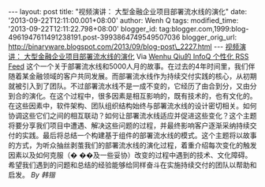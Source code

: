 --- layout: post title: "视频演讲： 大型金融企业项目部署流水线的演化"
date: '2013-09-22T12:11:00.001+08:00' author: Wenh Q tags:
modified\_time: '2013-09-22T12:11:22.798+08:00' blogger\_id:
tag:blogger.com,1999:blog-4961947611491238191.post-3993864749549507036
blogger\_orig\_url:
http://binaryware.blogspot.com/2013/09/blog-post\_2227.html ---
[视频演讲：
大型金融企业项目部署流水线的演化](http://www.infoq.com/cn/presentations/large-financial-enterprise-project-deployment-pipeline-evolution)
Via [Wenhu Qiu的 InfoQ 个性化 RSS Feed](http://www.infoq.com/cn/)
这个一个关于部署流水线和5000人月的故事。在过去的4年时间里，我们伴随着某金融领域的客户共同发展。而部署流水线作为持续交付实践的核心，从初期就被引入到了团队。不过部署流水线不是一成不变的，它经历了由合到分，又由分到合的演化。在这个过程中，很多因素是相互影响的，既有技术的，也有文化的。在这些因素中，软件架构、团队组织结构始终与部署流水线的设计密切相关。如何协调这些它们之间的相互联动？如何让部署流水线适应并促进这些变化？这个主题将要分享我们项目中遭遇、解决这些问题的过程，并最终影响客户逐渐采纳持续交付的实践。最后将总结一个构建基于组件的部署流水线的模式。这个主题将以故事的方式，为听众抽丝剥茧我们的部署流水线的演化过程，着重介绍每次变化的触发因素以及如何克服（�
��及一些妥协）改变的过程中遇到的技术、文化障碍。希望我们遇到的问题和总结的经验能够给同样奋斗在实施持续交付的团队以帮助和启发。
*By 韩锴*
